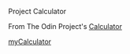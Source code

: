 
Project Calculator

From The Odin Project's [Calculator](https://www.theodinproject.com/courses/web-development-101/lessons/calculator)


[myCalculator](https://rrg1459.github.io/calculator/)

